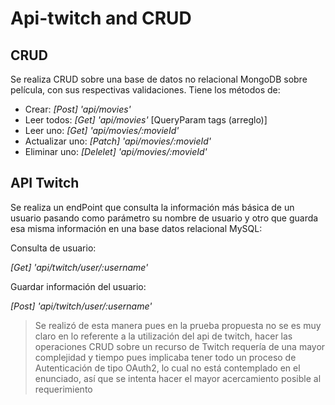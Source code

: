# Api-twitch and CRUD

## CRUD
Se realiza CRUD sobre una base de datos no relacional MongoDB sobre película, con sus respectivas validaciones.
Tiene los métodos de:
 - Crear: *[Post] 'api/movies'*
 - Leer todos: *[Get] 'api/movies'* [QueryParam tags (arreglo)]
 - Leer uno: *[Get] 'api/movies/:movieId'*
 - Actualizar uno: *[Patch] 'api/movies/:movieId'*
 - Eliminar uno: *[Delelet] 'api/movies/:movieId'*

## API Twitch
Se realiza un endPoint que consulta la información más básica de un usuario pasando como parámetro su nombre de usuario y otro que guarda esa misma información en una base datos relacional MySQL:

Consulta de usuario:

*[Get] 'api/twitch/user/:username'*

Guardar información del usuario:

*[Post] 'api/twitch/user/:username'*


> Se realizó de esta manera pues en la prueba propuesta no se es muy claro en lo referente a la utilización del api de twitch, hacer las operaciones CRUD sobre un recurso de Twitch requería de una mayor complejidad y tiempo pues implicaba tener todo un proceso de Autenticación de tipo OAuth2, lo cual no está contemplado en el enunciado, así que se intenta hacer el mayor acercamiento posible al requerimiento
